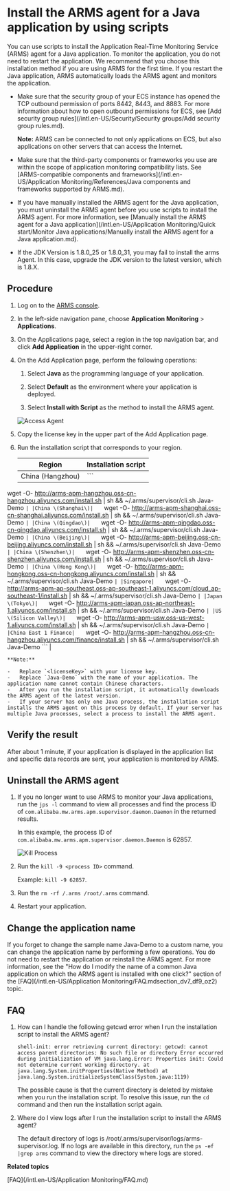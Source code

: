 # Install the ARMS agent for a Java application by using scripts

You can use scripts to install the Application Real-Time Monitoring Service \(ARMS\) agent for a Java application. To monitor the application, you do not need to restart the application. We recommend that you choose this installation method if you are using ARMS for the first time. If you restart the Java application, ARMS automatically loads the ARMS agent and monitors the application.

-   Make sure that the security group of your ECS instance has opened the TCP outbound permission of ports 8442, 8443, and 8883. For more information about how to open outbound permissions for ECS, see [Add security group rules](/intl.en-US/Security/Security groups/Add security group rules.md).

    **Note:** ARMS can be connected to not only applications on ECS, but also applications on other servers that can access the Internet.

-   Make sure that the third-party components or frameworks you use are within the scope of application monitoring compatibility lists. See [ARMS-compatible components and frameworks](/intl.en-US/Application Monitoring/References/Java components and frameworks supported by ARMS.md).
-   If you have manually installed the ARMS agent for the Java application, you must uninstall the ARMS agent before you use scripts to install the ARMS agent. For more information, see [Manually install the ARMS agent for a Java application](/intl.en-US/Application Monitoring/Quick start/Monitor Java applications/Manually install the ARMS agent for a Java application.md).
-   If the JDK Version is 1.8.0\_25 or 1.8.0\_31, you may fail to install the arms Agent. In this case, upgrade the JDK version to the latest version, which is 1.8.X.


## Procedure

1.  Log on to the [ARMS console](https://arms-ap-southeast-1.console.aliyun.com/#/home).

2.  In the left-side navigation pane, choose **Application Monitoring** \> **Applications**.

3.  On the Applications page, select a region in the top navigation bar, and click **Add Application** in the upper-right corner.

4.  On the Add Application page, perform the following operations:

    1.  Select **Java** as the programming language of your application.

    2.  Select **Default** as the environment where your application is deployed.

    3.  Select **Install with Script** as the method to install the ARMS agent.

    ![Access Agent](https://static-aliyun-doc.oss-accelerate.aliyuncs.com/assets/img/en-US/4445658061/p44367.png)

5.  Copy the license key in the upper part of the Add Application page.

6.  Run the installation script that corresponds to your region.

    |Region|Installation script|
    |------|-------------------|
    |China \(Hangzhou\)|    ```
wget -O- http://arms-apm-hangzhou.oss-cn-hangzhou.aliyuncs.com/install.sh | sh && ~/.arms/supervisor/cli.sh <licenseKey> Java-Demo
    ``` |
    |China \(Shanghai\)|    ```
wget -O- http://arms-apm-shanghai.oss-cn-shanghai.aliyuncs.com/install.sh | sh && ~/.arms/supervisor/cli.sh <licenseKey> Java-Demo
    ``` |
    |China \(Qingdao\)|    ```
wget -O- http://arms-apm-qingdao.oss-cn-qingdao.aliyuncs.com/install.sh | sh && ~/.arms/supervisor/cli.sh <licenseKey> Java-Demo
    ``` |
    |China \(Beijing\)|    ```
wget -O- http://arms-apm-beijing.oss-cn-beijing.aliyuncs.com/install.sh | sh && ~/.arms/supervisor/cli.sh <licenseKey> Java-Demo
    ``` |
    |China \(Shenzhen\)|    ```
wget -O- http://arms-apm-shenzhen.oss-cn-shenzhen.aliyuncs.com/install.sh | sh && ~/.arms/supervisor/cli.sh <licenseKey> Java-Demo
    ``` |
    |China \(Hong Kong\)|    ```
wget -O- http://arms-apm-hongkong.oss-cn-hongkong.aliyuncs.com/install.sh | sh && ~/.arms/supervisor/cli.sh <licenseKey> Java-Demo
    ``` |
    |Singapore|    ```
wget -O- http://arms-apm-ap-southeast.oss-ap-southeast-1.aliyuncs.com/cloud_ap-southeast-1/install.sh | sh && ~/.arms/supervisor/cli.sh <licenseKey> Java-Demo
    ``` |
    |Japan \(Tokyo\)|    ```
wget -O- http://arms-apm-japan.oss-ap-northeast-1.aliyuncs.com/install.sh | sh && ~/.arms/supervisor/cli.sh <licenseKey> Java-Demo
    ``` |
    |US \(Silicon Valley\)|    ```
wget -O- http://arms-apm-usw.oss-us-west-1.aliyuncs.com/install.sh | sh && ~/.arms/supervisor/cli.sh <licenseKey> Java-Demo
    ``` |
    |China East 1 Finance|    ```
wget -O- http://arms-apm-hangzhou.oss-cn-hangzhou.aliyuncs.com/finance/install.sh | sh && ~/.arms/supervisor/cli.sh <licenseKey> Java-Demo
    ``` |

    **Note:**

    -   Replace `<licenseKey>` with your license key.
    -   Replace `Java-Demo` with the name of your application. The application name cannot contain Chinese characters.
    -   After you run the installation script, it automatically downloads the ARMS agent of the latest version.
    -   If your server has only one Java process, the installation script installs the ARMS agent on this process by default. If your server has multiple Java processes, select a process to install the ARMS agent.

## Verify the result

After about 1 minute, if your application is displayed in the application list and specific data records are sent, your application is monitored by ARMS.

## Uninstall the ARMS agent

1.  If you no longer want to use ARMS to monitor your Java applications, run the `jps -l` command to view all processes and find the process ID of `com.alibaba.mw.arms.apm.supervisor.daemon.Daemon` in the returned results.

    In this example, the process ID of `com.alibaba.mw.arms.apm.supervisor.daemon.Daemon` is 62857.

    ![Kill Process](https://static-aliyun-doc.oss-accelerate.aliyuncs.com/assets/img/en-US/4872485951/p43111.png)

2.  Run the `kill -9 <process ID>` command.

    Example: `kill -9 62857`.

3.  Run the `rm -rf /.arms /root/.arms` command.

4.  Restart your application.


## Change the application name

If you forget to change the sample name Java-Demo to a custom name, you can change the application name by performing a few operations. You do not need to restart the application or reinstall the ARMS agent. For more information, see the "How do I modify the name of a common Java application on which the ARMS agent is installed with one click?" section of the [FAQ](/intl.en-US/Application Monitoring/FAQ.mdsection_dv7_df9_oz2) topic.

## FAQ

1.  How can I handle the following getcwd error when I run the installation script to install the ARMS agent?

    ```
    shell-init: error retrieving current directory: getcwd: cannot access parent directories: No such file or directory Error occurred during initialization of VM java.lang.Error: Properties init: Could not determine current working directory. at java.lang.System.initProperties(Native Method) at java.lang.System.initializeSystemClass(System.java:1119)
    ```

    The possible cause is that the current directory is deleted by mistake when you run the installation script. To resolve this issue, run the `cd` command and then run the installation script again.

2.  Where do I view logs after I run the installation script to install the ARMS agent?

    The default directory of logs is /root/.arms/supervisor/logs/arms-supervisor.log. If no logs are available in this directory, run the `ps -ef |grep arms` command to view the directory where logs are stored.


**Related topics**  


[FAQ](/intl.en-US/Application Monitoring/FAQ.md)

